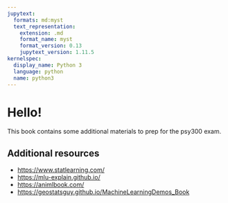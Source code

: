 ```yaml
---
jupytext:
  formats: md:myst
  text_representation:
    extension: .md
    format_name: myst
    format_version: 0.13
    jupytext_version: 1.11.5
kernelspec:
  display_name: Python 3
  language: python
  name: python3
---
```


# Hello!

This book contains some additional materials to prep for the psy300 exam.


## Additional resources

- https://www.statlearning.com/
- https://mlu-explain.github.io/
- https://animlbook.com/
- https://geostatsguy.github.io/MachineLearningDemos_Book